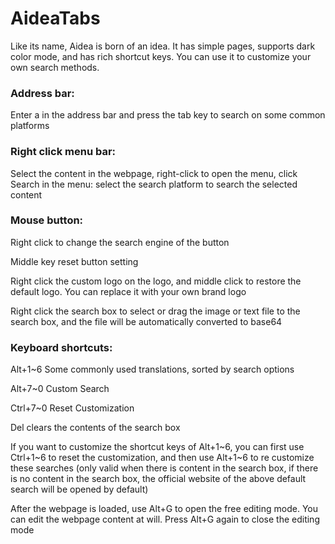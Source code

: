# AideaTabs
Like its name, Aidea is born of an idea. It has simple pages, supports dark color mode, and has rich shortcut keys. You can use it to customize your own search methods.

### Address bar:

Enter a in the address bar and press the tab key to search on some common platforms


### Right click menu bar:

Select the content in the webpage, right-click to open the menu, click Search in the menu: select the search platform to search the selected content


### Mouse button:

Right click to change the search engine of the button

Middle key reset button setting

Right click the custom logo on the logo, and middle click to restore the default logo. You can replace it with your own brand logo

Right click the search box to select or drag the image or text file to the search box, and the file will be automatically converted to base64


### Keyboard shortcuts:

Alt+1~6 Some commonly used translations, sorted by search options

Alt+7~0 Custom Search

Ctrl+7~0 Reset Customization

Del clears the contents of the search box



If you want to customize the shortcut keys of Alt+1~6,
you can first use Ctrl+1~6 to reset the customization, and then use Alt+1~6 to re customize these searches (only valid when there is content in the search box, if there is no content in the search box, the official website of the above default search will be opened by default)



After the webpage is loaded, use Alt+G to open the free editing mode. You can edit the webpage content at will. Press Alt+G again to close the editing mode
